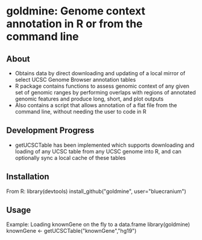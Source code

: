 # goldmine: Genome context annotation in R or from the command line

## About
* Obtains data by direct downloading and updating of a local mirror of select UCSC Genome Browser annotation tables
* R package contains functions to assess genomic context of any given set of genomic ranges by performing overlaps with regions of annotated genomic features and produce long, short, and plot outputs
* Also contains a script that allows annotation of a flat file from the command line, without needing the user to code in R

## Development Progress
* getUCSCTable has been implemented which supports downloading and loading of any UCSC table from any UCSC genome into R, and can optionally sync a local cache of these tables

## Installation
From R:
	library(devtools)
	install_github("goldmine", user="bluecranium")

## Usage
Example: Loading knownGene on the fly to a data.frame
	library(goldmine)
	knownGene <- getUCSCTable("knownGene","hg19")